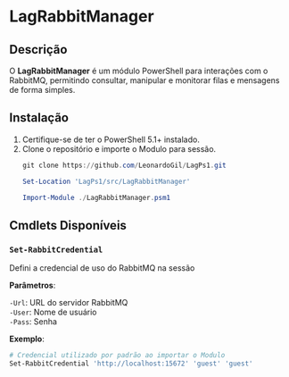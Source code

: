 # LagRabbitManager

## Descrição
O **LagRabbitManager** é um módulo PowerShell para interações com o RabbitMQ, permitindo consultar, manipular e monitorar filas e mensagens de forma simples.

## Instalação
1. Certifique-se de ter o PowerShell 5.1+ instalado.
2. Clone o repositório e importe o Modulo para sessão.
    ```powershell
    git clone https://github.com/LeonardoGil/LagPs1.git
    
    Set-Location 'LagPs1/src/LagRabbitManager'
    
    Import-Module ./LagRabbitManager.psm1
    ```

## Cmdlets Disponíveis

### `Set-RabbitCredential`
Defini a credencial de uso do RabbitMQ na sessão  

**Parâmetros**:  
  
`-Url`: URL do servidor RabbitMQ  
`-User`: Nome de usuário  
`-Pass`: Senha  

**Exemplo**:
```powershell
# Credencial utilizado por padrão ao importar o Modulo
Set-RabbitCredential 'http://localhost:15672' 'guest' 'guest'
```
